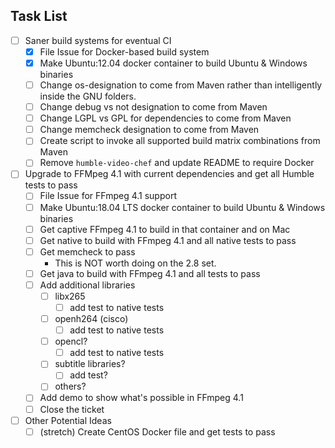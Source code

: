 ## Task List
* [ ] Saner build systems for eventual CI
    * [x] File Issue for Docker-based build system
    * [x] Make Ubuntu:12.04 docker container to build Ubuntu & Windows binaries
    * [ ] Change os-designation to come from Maven rather than intelligently inside the GNU folders.
    * [ ] Change debug vs not designation to come from Maven
    * [ ] Change LGPL vs GPL for dependencies to come from Maven
    * [ ] Change memcheck designation to come from Maven
    * [ ] Create script to invoke all supported build matrix combinations from Maven
    * [ ] Remove `humble-video-chef` and update README to require Docker

* [ ] Upgrade to FFMpeg 4.1 with current dependencies and get all Humble tests to pass
    * [ ] File Issue for FFmpeg 4.1 support
    * [ ] Make Ubuntu:18.04 LTS docker container to build Ubuntu & Windows binaries
    * [ ] Get captive FFmpeg 4.1 to build in that container and on Mac
    * [ ] Get native to build with FFmpeg 4.1 and all native tests to pass
    * [ ] Get memcheck to pass
        * This is NOT worth doing on the 2.8 set.
    * [ ] Get java to build with FFmpeg 4.1 and all tests to pass
    * [ ] Add additional libraries
        * [ ] libx265
            * [ ] add test to native tests
        * [ ] openh264 (cisco)
            * [ ] add test to native tests
        * [ ] opencl?
            * [ ] add test to native tests
        * [ ] subtitle libraries?
            * [ ] add test?
        * [ ] others?
    * [ ] Add demo to show what's possible in FFmpeg 4.1
    * [ ] Close the ticket
* [ ] Other Potential Ideas
    * [ ] (stretch) Create CentOS Docker file and get tests to pass
